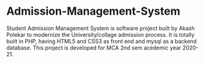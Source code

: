 # Admission-Management-System
Student Admission Management System is software project built by Akash Polekar to modernize the University/collage admission process. It is totally built in PHP, having HTML5 and CSS3 as front end and mysql as a backend database. This project is developed for MCA 2nd sem acedemic year 2020-21.
